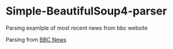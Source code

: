 # Simple-BeautifulSoup4-parser
Parsing examlple of most recent news from bbc website

Parsing from [BBC News](http://www.bbc.com/news)
